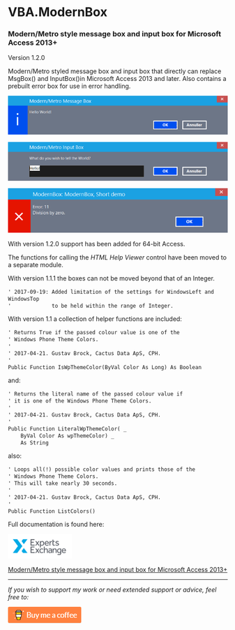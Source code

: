 # VBA.ModernBox

### Modern/Metro style message box and input box for Microsoft Access 2013+

Version 1.2.0

Modern/Metro styled message box and input box that directly can replace MsgBox() and InputBox()in Microsoft Access 2013 and later.
Also contains a prebuilt error box for use in error handling.

![General](https://raw.githubusercontent.com/GustavBrock/VBA.ModernBox/master/images/ModBox.png)

![General](https://raw.githubusercontent.com/GustavBrock/VBA.ModernBox/master/images/InputMox.png)

![General](https://raw.githubusercontent.com/GustavBrock/VBA.ModernBox/master/images/ErrorMox.png)

With version 1.2.0 support has been added for 64-bit Access.

The functions for calling the *HTML Help Viewer* control have been moved to a separate module.

With version 1.1.1 the boxes can not be moved beyond that of an Integer.

	' 2017-09-19: Added limitation of the settings for WindowsLeft and WindowsTop
	'             to be held within the range of Integer.
	
With version 1.1 a collection of helper functions are included:

	' Returns True if the passed colour value is one of the
	' Windows Phone Theme Colors.
	'
	' 2017-04-21. Gustav Brock, Cactus Data ApS, CPH.
	'
	Public Function IsWpThemeColor(ByVal Color As Long) As Boolean
	

and:

	' Returns the literal name of the passed colour value if
	' it is one of the Windows Phone Theme Colors.
	'
	' 2017-04-21. Gustav Brock, Cactus Data ApS, CPH.
	'
	Public Function LiteralWpThemeColor( _
	    ByVal Color As wpThemeColor) _
	    As String

also:

	' Loops all(!) possible color values and prints those of the
	' Windows Phone Theme Colors.
	' This will take nearly 30 seconds.
	'
	' 2017-04-21. Gustav Brock, Cactus Data ApS, CPH.
	'
	Public Function ListColors()

Full documentation is found here:

![EE Logo](https://raw.githubusercontent.com/GustavBrock/VBA.ModernBox/master/images/EE%20Logo.png)

[Modern/Metro style message box and input box for Microsoft Access 2013+](https://www.experts-exchange.com/articles/17684/Modern-Metro-style-message-box-and-input-box-for-Microsoft-Access-2013.html)

<hr>

*If you wish to support my work or need extended support or advice, feel free to:*

<p>

[<img src="https://raw.githubusercontent.com/GustavBrock/VBA.ModernBox/master/images/BuyMeACoffee.png">](https://www.buymeacoffee.com/gustav/)